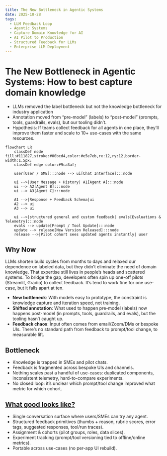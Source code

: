 ```yaml
---
title: The New Bottleneck in Agentic Systems
date: 2025-10-28
tags:
  - LLM Feedback Loop
  - Agentic Systems
  - Capture Domain Knowledge for AI
  - AI Pilot to Production
  - Structured Feedback for LLMs
  - Enterprise LLM Deployment
---
```


# The New Bottleneck in Agentic Systems: How to best capture domain knowledge

* LLMs removed the label bottleneck but not the knowledge bottleneck for industry application
* Annotation moved from “pre-model” (labels) to “post-model” (prompts, tools, guardrails, evals), but our tooling didn’t.
* Hypothesis: If teams collect feedback for all agents in one place, they’ll improve them faster and scale to 10+ use-cases with the same resources.

```mermaid
flowchart LR
    classDef node fill:#111827,stroke:#00bcd4,color:#e5e7eb,rx:12,ry:12,border-width:1.5px;
    classDef edge color:#9ca3af;

    user[User / SME]:::node --> ui[Chat Interface]:::node

    ui -->|User Message + History| A1[Agent A]:::node
    ui --> A2[Agent B]:::node
    ui --> A3[Agent C]:::node

    A1 -->|Response + Feedback Schema|ui
    A2 --> ui
    A3 --> ui

    ui -->|structured general and custom feedback| evals[Evaluations & Telemetry]:::node
    evals --> update[Prompt / Tool Update]:::node
    update --> release[New Version Released]:::node
    release -->|Pilot cohort sees updated agents instantly| user
```

## Why Now

LLMs shorten build cycles from months to days and relaxed our dependence on labeled data, but they didn’t eliminate the need of domain knowledge. That expertise still lives in people’s heads and scattered systems. To bridge the gap, developers often spin up one-off pilots (Streamlit, Gradio) to collect feedback. It’s tend to work fine for one use-case, but it falls apart at ten.

* **New bottleneck**: With models easy to prototype, the constraint is knowledge capture and iteration speed, not training.
* **Shifted annotation**: What used to happen pre-model (labels) now happens post-model (in prompts, tools, guardrails, and evals), but the tooling hasn’t caught up.
* **Feedback chaos**: Input often comes from email/Zoom/DMs or bespoke UIs. There’s no standard path from feedback to prompt/tool change, to measurable lift.

## Bottleneck

- Knowledge is trapped in SMEs and pilot chats.
- Feedback is fragmented across bespoke UIs and channels.
- Nothing scales past a handful of use-cases: duplicated components, inconsistent telemetry, hard-to-compare experiments.
- No closed loop: it’s unclear which prompt/tool change improved what metric for which cohort.

## [What good looks like?](https://syngularai.com/)

- Single conversation surface where users/SMEs can try any agent.
- Structured feedback primitives (thumbs + reason, rubric scores, error tags, suggested responses, tool/run traces).
- Assignment & cohorts (pilot groups, roles, data slices).
- Experiment tracking (prompt/tool versioning tied to offline/online metrics).
- Portable across use-cases (no per-app UI rebuild).
